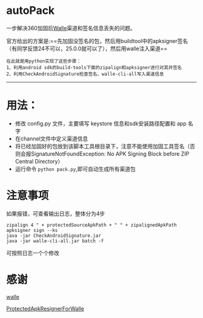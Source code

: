 # autoPack 
一步解决360加固后[Walle](https://github.com/Meituan-Dianping/walle)渠道和签名信息丢失的问题。

官方给出的方案是:==先加固没签名的包，然后用buildtool中的apksigner签名（有同学反馈24不可以，25.0.0就可以了），然后用walle注入渠道==

```
在此就是用python实现了这些步骤： 
1、利用android sdk的build-tools下面的zipalign和apksigner进行对其并签名
2、利用CheckAndroidSignature检查签名、walle-cli-all写入渠道信息
```

----------

# 用法：

- 修改 config.py 文件，主要填写 keystore 信息和sdk安装路径配置和 app 名字
- 在channel文件中定义渠道信息
- 将已经加固好的包放到该脚本工具根目录下，注意不能使用加固工具签名（否则会报SignatureNotFoundException: No APK Signing Block before ZIP Central Directory）
- 运行命令 `python pack.py`,即可自动生成所有渠道包

# 注意事项

如果报错，可查看输出日志，整体分为4步

```
zipalign 4 " + protectedSourceApkPath + " " + zipalignedApkPath
apksigner sign --ks
java -jar CheckAndroidSignature.jar
java -jar walle-cli-all.jar batch -f
```
可按照日志一个个修改
 

# 感谢
[walle](https://github.com/Meituan-Dianping/walle)

[ProtectedApkResignerForWalle](https://github.com/Jay-Goo/ProtectedApkResignerForWalle)



